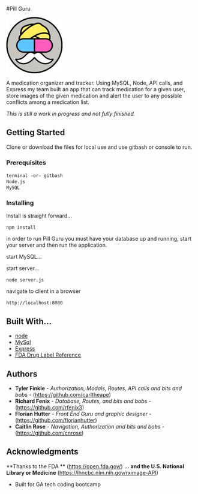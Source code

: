 
#Pill Guru

![Pill Guru Logo](public/assets/images/ms-icon-150x150.png)

A medication organizer and tracker.  Using MySQL, Node, API calls, and Express my team built an app that can track medication for a given user, store images of the given medication and alert the user to any possible conflicts among a medication list.  

*This is still a work in progress and not fully finished.*

## Getting Started

Clone or download the files for local use and use gitbash or console to run.

### Prerequisites

```
terminal -or- gitbash
Node.js
MySQL

```

### Installing

Install is straight forward...

```
npm install
```

in order to run Pill Guru you must have your database up and running, start your server and then run the application.  

start MySQL...

start server...
```
node server.js
```

navigate to client in a browser
```
http://localhost:8080
```


## Built With...

* [node](https://nodejs.org/en/) 
* [MySql](https://www.mysql.com/)
* [Express](https://expressjs.com/)
* [FDA Drug Label Reference](https://open.fda.gov/drug/label/reference/)


## Authors

* **Tyler Finkle** - *Authorization, Modals, Routes, API calls and bits and bobs* - (https://github.com/carltheape)
* **Richard Fenix** - *Database, Routes, and bits and bobs* - (https://github.com/rfenix3)
* **Florian Hutter** - *Front End Guru and graphic designer* - (https://github.com/florianhutter)
* **Caitlin Rose** - *Navigation, Authorization and bits and bobs* - (https://github.com/cnrose)


## Acknowledgments
**Thanks to the FDA **
(https://open.fda.gov/)
**... and the U.S. National Library or Medicine**
(https://lhncbc.nlm.nih.gov/rximage-API)

* Built for GA tech coding bootcamp
